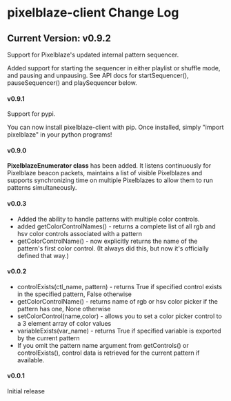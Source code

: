# pixelblaze-client Change Log

## Current Version: v0.9.2
Support for Pixelblaze's updated internal pattern sequencer.

Added support for starting the sequencer in either playlist or shuffle mode,
and pausing and unpausing.   See API docs for startSequencer(), pauseSequencer() and
playSequencer below.

#### v0.9.1
Support for pypi.

You can now install pixelblaze-client with pip.  Once installed, simply 
"import pixelblaze" in your python programs!

#### v0.9.0
**PixelblazeEnumerator class** has been added.  It listens continuously for Pixelblaze beacon
packets, maintains a list of visible Pixelblazes and supports synchronizing time
on multiple Pixelblazes to allow them to run patterns simultaneously. 

#### v0.0.3
- Added the ability to handle patterns with multiple color controls. 
- added getColorControlNames() - returns a complete list of all rgb and hsv color controls associated
with a pattern
- getColorControlName() - now explicitly returns the name of the pattern's first color control. (It always
did this, but now it's officially defined that way.)

#### v0.0.2
- controlExists(ctl_name, pattern) - returns True if specified control exists in the specified pattern, False otherwise
- getColorControlName() - returns name of rgb or hsv color picker if the pattern has one, None otherwise
- setColorControl(name,color) - allows you to set a color picker control to a 3 element array of color values
- variableExists(var_name) - returns True if specified variable is exported by the current pattern
- If you omit the pattern name argument from getControls() or controlExists(), control data is retrieved
for the current pattern if available.

#### v0.0.1
Initial release